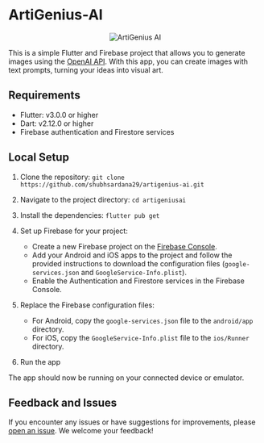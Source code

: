 # ArtiGenius-AI
<div align="center">
  <img src="https://github.com/shubhsardana29/Artigenius-AI/assets/52607235/41ae77f8-357b-4837-8164-d385c7cccffa" alt="ArtiGenius AI" />
</div>


This is a simple Flutter and Firebase project that allows you to generate images using the [OpenAI API](https://platform.openai.com/docs/api-reference). With this app, you can create images with text prompts, turning your ideas into visual art.

## Requirements

- Flutter: v3.0.0 or higher
- Dart: v2.12.0 or higher
- Firebase authentication and Firestore services

## Local Setup

1. Clone the repository:
   ```git clone https://github.com/shubhsardana29/artigenius-ai.git```
2. Navigate to the project directory:
   ```cd artigeniusai ```
3. Install the dependencies:
  ```flutter pub get```

4. Set up Firebase for your project:

   - Create a new Firebase project on the [Firebase Console](https://console.firebase.google.com/).
   - Add your Android and iOS apps to the project and follow the provided instructions to download the configuration files (`google-services.json` and `GoogleService-Info.plist`).
   - Enable the Authentication and Firestore services in the Firebase Console.

5. Replace the Firebase configuration files:

   - For Android, copy the `google-services.json` file to the `android/app` directory.
   - For iOS, copy the `GoogleService-Info.plist` file to the `ios/Runner` directory.

6. Run the app

   
The app should now be running on your connected device or emulator.

## Feedback and Issues

If you encounter any issues or have suggestions for improvements, please [open an issue](https://github.com/shubhsardana29/Artigenius-AI/issues/new). We welcome your feedback!